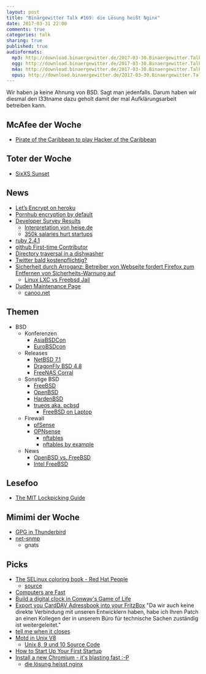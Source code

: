 ```yaml
---
layout: post
title: "Binärgewitter Talk #169: die Lösung heißt Nginx"
date: 2017-03-31 22:00
comments: true
categories: talk
sharing: true
published: true
audioformats:
  mp3: http://download.binaergewitter.de/2017-03-30.Binaergewitter.Talk.169.mp3
  ogg: http://download.binaergewitter.de/2017-03-30.Binaergewitter.Talk.169.ogg
  m4a: http://download.binaergewitter.de/2017-03-30.Binaergewitter.Talk.169.m4a
  opus: http://download.binaergewitter.de/2017-03-30.Binaergewitter.Talk.169.opus
---
```

Wir haben ja keine Ahnung von BSD. Sagt man jedenfalls. Darum haben wir diesmal den l33tname dazu geholt damit der mal Aufklärungsarbeit betreiben kann.

## McAfee der Woche
- [Pirate of the Caribbean to play Hacker of the Caribbean](https://www.theregister.co.uk/2017/03/29/john_mcafee_biopic_to_star_johnny_depp/)

## Toter der Woche
- [SixXS Sunset](https://www.sixxs.net/sunset/)

## News
- [Let’s Encrypt on heroku](https://blog.heroku.com/announcing-automated-certificate-management)
- [Pornhub encryption by default](http://www.theverge.com/2017/3/30/15125048/pornhub-youporn-https-encryption-privacy)
- [Developer Survey Results](https://stackoverflow.com/insights/survey/2017/)
  * [Interpretation von heise.de](https://www.heise.de/newsticker/meldung/Studie-Die-Mehrheit-der-deutschen-Entwickler-fuehlt-sich-unterbezahlt-3661355.html)
  * [350k salaries hurt startups](http://thestartupconference.com/2017/03/25/the-350k-google-salary-is-hurting-startups/)
- [ruby 2.4.1](https://medium.com/rubyinside/ruby-2-4-1-released-whats-changed-fa83346c93f3)
- [github First-time Contributor](https://twitter.com/CoralineAda/status/845290990705545217)
- [Directory traversal in a dishwasher](https://cve.circl.lu/cve/CVE-2017-7240)
- [Twitter bald kostenpflichtig?](https://www.heise.de/newsticker/meldung/Twitter-erwaegt-Abo-Modell-mit-Zusatz-Funktionen-3664044.html)
- [Sicherheit durch Arroganz: Betreiber von Webseite fordert Firefox zum Entfernen von Sicherheits-Warnung auf](
https://arstechnica.com/security/2017/03/firefox-gets-complaint-for-labeling-unencrypted-login-page-insecure/)
  - [Linux LXC vs Freebsd Jail](http://unix.stackexchange.com/questions/127001/linux-lxc-vs-freebsd-jail)
- [Duden Maintenance Page](http://archive.is/MR82i)
  * [canoo.net](http://canoo.net)

## Themen

- BSD
  * Konferenzen
    * [AsiaBSDCon](https://2017.asiabsdcon.org/)
    * [EuroBSDcon](https://2017.eurobsdcon.org/)
  * Releases
    - [NetBSD 7.1](https://www.netbsd.org/releases/formal-7/NetBSD-7.1.html)
    - [DragonFly BSD 4.8](https://www.dragonflybsd.org/release48/)
    - [FreeNAS Corral]( http://www.freenas.org/blog/introducing-freenas-corral-an-open-source-hyper-converged-storage-platform/)
  * Sonstige BSD
    - [FreeBSD](https://www.freebsd.org/)
    - [OpenBSD](https://www.openbsd.org/)
    - [HardenBSD](https://hardenedbsd.org/)
    - [trueos aka. pcbsd](https://www.trueos.org/)
      * [FreeBSD on Laptop](https://wiki.freebsd.org/Laptops)
  * Firewall
    - [pfSense](https://www.pfsense.org/)
    - [OPNsense](https://opnsense.org/)
      * [nftables](https://en.wikipedia.org/wiki/Nftables)
      * [nftables by example](https://home.regit.org/2014/01/why-you-will-love-nftables/)
  * News
    - [OpenBSD vs. FreeBSD](https://www.bsdfrog.org/pub/events/my_bsd_sucks_less_than_yours-AsiaBSDCon2017-paper.pdf)
    - [Intel FreeBSD](https://www.heise.de/newsticker/meldung/Intel-verstaerkt-FreeBSD-Engagement-3653754.html)


## Lesefoo
- [The MIT Lockpicking Guide](http://www.blurofinsanity.com/mit/lockpick.html)

## Mimimi der Woche

- [GPG in Thunderbird](https://twitter.com/l33tname/status/843483120380854274)
- [net-snmp](http://gnats.netbsd.org/51432)
  * gnats


## Picks

- [The SELinux coloring book - Red Hat People](https://people.redhat.com/duffy/selinux/selinux-coloring-book_A4-Stapled.pdf)
  * [source](https://github.com/mairin/selinux-coloring-book)
- [Computers are Fast](http://computers-are-fast.github.io/)
- [Build a digital clock in Conway's Game of Life](http://codegolf.stackexchange.com/a/111932)
- [Export you CardDAV Adressbook into your FritzBox](https://github.com/jens-maus/carddav2fb)
  "Da wir auch keine direkte Verbindung mit unseren Entwicklern haben, habe ich Ihren Patch an einen Kollegen der in unserem Büro für technische Sachen zuständig
ist weitergeleitet."
- [tell me when it closes](https://tellmewhenitcloses.com/session/new)
- [Motd in Unix V8](https://www.heise.de/forum/iX/News-Kommentare/Eingesehen-Den-Quellcode-von-Unix-8-9-und-10-erforschen/etc-motd-von-v8/posting-30177769/show/
)
  * [Unix 8, 9 und 10 Source Code](https://www.heise.de/forum/iX/News-Kommentare/Eingesehen-Den-Quellcode-von-Unix-8-9-und-10-erforschen/forum-377439/)
- [How to Start Up Your First Startup](https://zachholman.com/posts/start-up-your-startup)
- [Install a new Chromium - it's blasting fast :-P](https://sourceforge.net/projects/osxportableapps/files/Chromium/)
  * [die lösung heisst nginx](https://www.nginx.com/resources/admin-guide/mail-proxy/)
